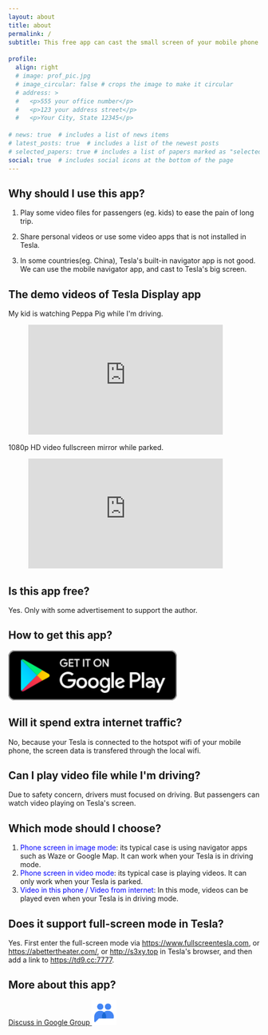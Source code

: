 ```yaml
---
layout: about
title: about
permalink: /
subtitle: This free app can cast the small screen of your mobile phone to the big screen of your Tesla.

profile:
  align: right
  # image: prof_pic.jpg
  # image_circular: false # crops the image to make it circular
  # address: >
  #   <p>555 your office number</p>
  #   <p>123 your address street</p>
  #   <p>Your City, State 12345</p>

# news: true  # includes a list of news items
# latest_posts: true  # includes a list of the newest posts
# selected_papers: true # includes a list of papers marked as "selected={true}"
social: true  # includes social icons at the bottom of the page
---
```


## Why should I use this app?

1. Play some video files for passengers (eg. kids) to ease the pain of long trip.

2. Share personal videos or use some video apps that is not installed in Tesla.

3. In some countries(eg. China), Tesla's built-in navigator app is not good. We can use the mobile navigator app, and cast to Tesla's big screen. 

## The demo videos of Tesla Display app
My kid is watching Peppa Pig while I'm driving.
<!-- blank line -->
<figure class="video_container">
  <iframe width="390" height="220" src="https://www.youtube.com/embed/Hb4D_IvOjMc" frameborder="0" allowfullscreen="true"> </iframe>
</figure>
<!-- blank line -->

1080p HD video fullscreen mirror while parked.
<!-- blank line -->
<figure class="video_container">
  <iframe width="390" height="220" src="https://www.youtube.com/embed/PkbfoLHjrvE" frameborder="0" allowfullscreen="true"> </iframe>
</figure>
<!-- blank line -->

## Is this app free?
Yes. Only with some advertisement to support the author.

## How to get this app?
<a href ="https://play.google.com/store/apps/details?id=io.github.blackpill.tesladisplay&referrer=utm_source%3Dgithub%26utm_medium%3Dorganic"><img src="./google-play-badge.svg" height="100px"></a>

## Will it spend extra internet traffic?
No, because your Tesla is connected to the hotspot wifi of your mobile phone, the screen data is transfered through the local wifi. 

## Can I play video file while I'm driving?
Due to safety concern, drivers must focused on driving. But passengers can watch video playing on Tesla's screen.

## Which mode should I choose?
1. <span style="color:blue">Phone screen in image mode</span>: its typical case is using navigator apps such as Waze or Google Map. It can work when your Tesla is in driving mode.
2. <span style="color:blue">Phone screen in video mode</span>: its typical case is playing videos. It can only work when your Tesla is parked.
3. <span style="color:blue">Video in this phone / Video from internet</span>: In this mode, videos can be played even when your Tesla is in driving mode.

## Does it support full-screen mode in Tesla?
Yes. First enter the full-screen mode via https://www.fullscreentesla.com, or https://abettertheater.com/, or http://s3xy.top in Tesla's browser, and then add a link to https://td9.cc:7777.

## More about this app?
<a href ="https://groups.google.com/g/tesla-display" target="_blank">Discuss in Google Group <img src="group.png" height=50px></a>
